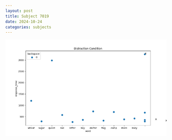 ```yaml
---
layout: post
title: Subject 7019
date: 2024-10-24
categories: subjects
---
```


![](data/7019/run-21/7019_rt_acc_fuzzy_delay.png)
